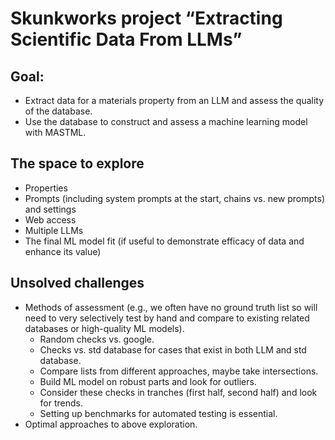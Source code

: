 # Skunkworks project “Extracting Scientific Data From LLMs”

## Goal:
* Extract data for a materials property from an LLM and assess the quality of the database.
* Use the database to construct and assess a machine learning model with MASTML.


## The space to explore
- Properties
- Prompts (including system prompts at the start, chains vs. new prompts) and settings
- Web access
- Multiple LLMs
- The final ML model fit (if useful to demonstrate efficacy of data and enhance its value)

  
## Unsolved challenges
- Methods of assessment (e.g., we often have no ground truth list so will need to very selectively test by hand and compare to existing related databases or high-quality ML models).
  - Random checks vs. google.
  - Checks vs. std database for cases that exist in both LLM and std database.
  - Compare lists from different approaches, maybe take intersections.
  - Build ML model on robust parts and look for outliers.
  - Consider these checks in tranches (first half, second half) and look for trends.
  - Setting up benchmarks for automated testing is essential.
- Optimal approaches to above exploration.
